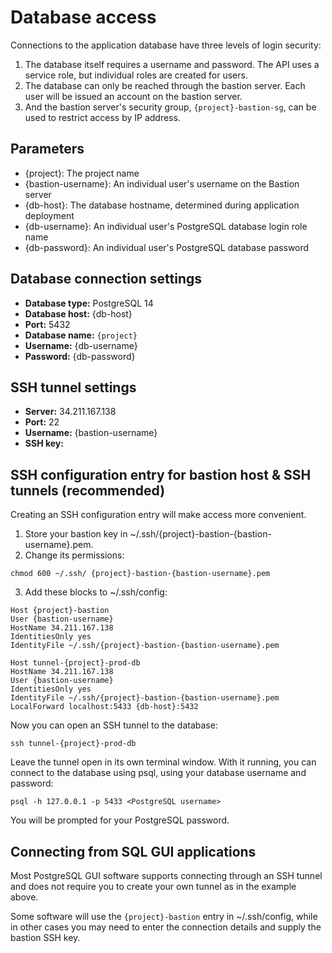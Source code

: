 # Database access

Connections to the application database have three levels of login security:

1. The database itself requires a username and password. The API uses a service role, but individual roles are created for users.
2. The database can only be reached through the bastion server. Each user will be issued an account on the bastion server.
3. And the bastion server's security group, `{project}-bastion-sg`, can be used to restrict access by IP address.

## Parameters

- {project}: The project name
- {bastion-username}: An individual user's username on the Bastion server
- {db-host}: The database hostname, determined during application deployment
- {db-username}: An individual user's PostgreSQL database login role name
- {db-password}: An individual user's PostgreSQL database password

## Database connection settings

- **Database type:** PostgreSQL 14
- **Database host:** {db-host}
- **Port:** 5432
- **Database name:** `{project}`
- **Username:** {db-username}
- **Password:** {db-password}
 
## SSH tunnel settings
 
- **Server:** 34.211.167.138
- **Port:** 22
- **Username:** {bastion-username}
- **SSH key:** <bastion SSH key>

## SSH configuration entry for bastion host & SSH tunnels (recommended)

Creating an SSH configuration entry will make access more convenient.

1. Store your bastion key in ~/.ssh/{project}-bastion-{bastion-username}.pem.
2. Change its permissions:
```
chmod 600 ~/.ssh/ {project}-bastion-{bastion-username}.pem
```
3. Add these blocks to ~/.ssh/config:
```
Host {project}-bastion
User {bastion-username}
HostName 34.211.167.138
IdentitiesOnly yes
IdentityFile ~/.ssh/{project}-bastion-{bastion-username}.pem

Host tunnel-{project}-prod-db
HostName 34.211.167.138
User {bastion-username}
IdentitiesOnly yes
IdentityFile ~/.ssh/{project}-bastion-{bastion-username}.pem
LocalForward localhost:5433 {db-host}:5432
```

Now you can open an SSH tunnel to the database:
```
ssh tunnel-{project}-prod-db
```

Leave the tunnel open in its own terminal window. With it running, you can connect to the database using psql, using your database username and password:

```
psql -h 127.0.0.1 -p 5433 <PostgreSQL username>
```

You will be prompted for your PostgreSQL password.

## Connecting from SQL GUI applications
 
Most PostgreSQL GUI software supports connecting through an SSH tunnel and does not require you to create your own tunnel as in the example above.

Some software will use the `{project}-bastion` entry in ~/.ssh/config, while in other cases you may need to enter the connection details and supply the bastion SSH key.